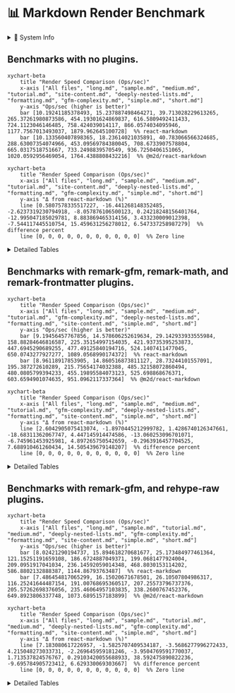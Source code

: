 # 📊 Markdown Render Benchmark

<style>
.mermaid .tick > text {
    transform: rotate(-45deg);
    text-anchor: end;
}
</style>

<details><summary>🧠 System Info</summary>

- **platform:** win32
- **arch:** x64
- **cpu:** 11th Gen Intel(R) Core(TM) i5-1135G7 @ 2.40GHz
- **cores:** 8
- **node:** v20.10.0
- **memory:** 15.79 GB
- **Benchmark time:** Wed Jul 16 2025 08:33:26 GMT+0530 (India Standard Time)
</details>

## Benchmarks with no plugins.

```mermaid
xychart-beta
    title "Render Speed Comparison (Ops/sec)"
    x-axis ["All files", "long.md", "sample.md", "medium.md", "tutorial.md", "site-content.md", "deeply-nested-lists.md", "formatting.md", "gfm-complexity.md", "simple.md", "short.md"]
    y-axis "Ops/sec (higher is better)"
    bar [10.19241185378493, 15.237887498464271, 39.713028229613265, 265.37261980873586, 454.19301624869837, 616.5809492411433, 724.1123046146485, 758.424039014117, 866.0574034095946, 1177.7567013493037, 1879.962645100728]  %% react-markdown
    bar [10.133560407898365, 18.23614021035891, 40.783066566324685, 288.63007354074966, 453.09569784380045, 708.6733907578804, 665.0317518751667, 733.2498839570549, 936.7250406151065, 1020.0592956469054, 1764.4388808432216]  %% @m2d/react-markdown
```

```mermaid
xychart-beta
    title "Render Speed Comparison (Ops/sec)"
    x-axis ["All files", "long.md", "sample.md", "medium.md", "tutorial.md", "site-content.md", "deeply-nested-lists.md", "formatting.md", "gfm-complexity.md", "simple.md", "short.md"]
    y-axis "Δ from react-markdown (%)"
    line [0.5807578335517227, -16.441268148352485, -2.6237319230794918, -8.057876106500123, 0.24218248156401764, -12.995047185029781, 8.883869465314156, 3.433230009012398, -7.544117445510754, 15.459631256278012, 6.547337258987279]  %% difference percent
    line [0, 0, 0, 0, 0, 0, 0, 0, 0, 0, 0]  %% Zero line
```

<details><summary>Detailed Tables</summary>

### [sample.md](./lib/fixtures/sample.md)

| Library               | Ops/sec |   ±% | Δ from baseline | Memory (KB) |
| --------------------- | ------: | ---: | --------------: | ----------: |
| `@m2d/react-markdown` |   40.78 | 2.66 |            2.7% |   coming... |
| `react-markdown`      |   39.71 | 3.48 |            0.0% |   coming... |

### [short.md](./lib/fixtures/short.md)

| Library               | Ops/sec |   ±% | Δ from baseline | Memory (KB) |
| --------------------- | ------: | ---: | --------------: | ----------: |
| `react-markdown`      | 1879.96 | 3.00 |            0.0% |   coming... |
| `@m2d/react-markdown` | 1764.44 | 3.87 |           -6.1% |   coming... |

### [medium.md](./lib/fixtures/medium.md)

| Library               | Ops/sec |   ±% | Δ from baseline | Memory (KB) |
| --------------------- | ------: | ---: | --------------: | ----------: |
| `@m2d/react-markdown` |  288.63 | 4.21 |            8.8% |   coming... |
| `react-markdown`      |  265.37 | 4.43 |            0.0% |   coming... |

### [long.md](./lib/fixtures/long.md)

| Library               | Ops/sec |   ±% | Δ from baseline | Memory (KB) |
| --------------------- | ------: | ---: | --------------: | ----------: |
| `@m2d/react-markdown` |   18.24 | 5.28 |           19.7% |   coming... |
| `react-markdown`      |   15.24 | 7.47 |            0.0% |   coming... |

### [simple.md](./lib/fixtures/simple.md)

| Library               | Ops/sec |   ±% | Δ from baseline | Memory (KB) |
| --------------------- | ------: | ---: | --------------: | ----------: |
| `react-markdown`      | 1177.76 | 3.09 |            0.0% |   coming... |
| `@m2d/react-markdown` | 1020.06 | 4.26 |          -13.4% |   coming... |

### [formatting.md](./lib/fixtures/formatting.md)

| Library               | Ops/sec |   ±% | Δ from baseline | Memory (KB) |
| --------------------- | ------: | ---: | --------------: | ----------: |
| `react-markdown`      |  758.42 | 2.59 |            0.0% |   coming... |
| `@m2d/react-markdown` |  733.25 | 2.89 |           -3.3% |   coming... |

### [tutorial.md](./lib/fixtures/tutorial.md)

| Library               | Ops/sec |   ±% | Δ from baseline | Memory (KB) |
| --------------------- | ------: | ---: | --------------: | ----------: |
| `react-markdown`      |  454.19 | 2.85 |            0.0% |   coming... |
| `@m2d/react-markdown` |  453.10 | 2.96 |           -0.2% |   coming... |

### [gfm-complexity.md](./lib/fixtures/gfm-complexity.md)

| Library               | Ops/sec |   ±% | Δ from baseline | Memory (KB) |
| --------------------- | ------: | ---: | --------------: | ----------: |
| `@m2d/react-markdown` |  936.73 | 2.99 |            8.2% |   coming... |
| `react-markdown`      |  866.06 | 2.78 |            0.0% |   coming... |

### [deeply-nested-lists.md](./lib/fixtures/deeply-nested-lists.md)

| Library               | Ops/sec |   ±% | Δ from baseline | Memory (KB) |
| --------------------- | ------: | ---: | --------------: | ----------: |
| `react-markdown`      |  724.11 | 3.27 |            0.0% |   coming... |
| `@m2d/react-markdown` |  665.03 | 4.00 |           -8.2% |   coming... |

### [site-content.md](./lib/fixtures/site-content.md)

| Library               | Ops/sec |   ±% | Δ from baseline | Memory (KB) |
| --------------------- | ------: | ---: | --------------: | ----------: |
| `@m2d/react-markdown` |  708.67 | 3.61 |           14.9% |   coming... |
| `react-markdown`      |  616.58 | 2.62 |            0.0% |   coming... |

### [All files](./lib/fixtures/All files)

| Library               | Ops/sec |   ±% | Δ from baseline | Memory (KB) |
| --------------------- | ------: | ---: | --------------: | ----------: |
| `react-markdown`      |   10.19 | 3.95 |            0.0% |   coming... |
| `@m2d/react-markdown` |   10.13 | 4.18 |           -0.6% |   coming... |

</details>

## Benchmarks with remark-gfm, remark-math, and remark-frontmatter plugins.

```mermaid
xychart-beta
    title "Render Speed Comparison (Ops/sec)"
    x-axis ["All files", "long.md", "sample.md", "medium.md", "tutorial.md", "gfm-complexity.md", "deeply-nested-lists.md", "formatting.md", "site-content.md", "simple.md", "short.md"]
    y-axis "Ops/sec (higher is better)"
    bar [9.19456457767856, 14.578606252619634, 29.142933933555984, 158.88284646816587, 225.35154997154035, 421.93735395253873, 447.6945290689255, 477.49125840194716, 524.1407411477045, 650.0743277927277, 1089.0568990174372]  %% react-markdown
    bar [8.96118917853905, 14.860516873811127, 28.73244101557091, 195.387272610289, 215.75654174032388, 485.32158072860494, 480.0805799394233, 455.19895584073123, 525.698868676371, 603.6594901074635, 951.0962117337364]  %% @m2d/react-markdown
```

```mermaid
xychart-beta
    title "Render Speed Comparison (Ops/sec)"
    x-axis ["All files", "long.md", "sample.md", "medium.md", "tutorial.md", "gfm-complexity.md", "deeply-nested-lists.md", "formatting.md", "site-content.md", "simple.md", "short.md"]
    y-axis "Δ from react-markdown (%)"
    line [2.6042905075413074, -1.8970445212999782, 1.4286740126347661, -18.68311362067747, 4.447145914474586, -13.060253096701071, -6.745961453925981, 4.897265750542659, -0.2963916457704525, 7.688910461260434, 14.505439679148207]  %% difference percent
    line [0, 0, 0, 0, 0, 0, 0, 0, 0, 0, 0]  %% Zero line
```

<details><summary>Detailed Tables</summary>

### [sample.md](./lib/fixtures/sample.md)

| Library               | Ops/sec |   ±% | Δ from baseline | Memory (KB) |
| --------------------- | ------: | ---: | --------------: | ----------: |
| `react-markdown`      |   29.14 | 2.35 |            0.0% |   coming... |
| `@m2d/react-markdown` |   28.73 | 2.53 |           -1.4% |   coming... |

### [short.md](./lib/fixtures/short.md)

| Library               | Ops/sec |   ±% | Δ from baseline | Memory (KB) |
| --------------------- | ------: | ---: | --------------: | ----------: |
| `react-markdown`      | 1089.06 | 2.57 |            0.0% |   coming... |
| `@m2d/react-markdown` |  951.10 | 3.39 |          -12.7% |   coming... |

### [medium.md](./lib/fixtures/medium.md)

| Library               | Ops/sec |   ±% | Δ from baseline | Memory (KB) |
| --------------------- | ------: | ---: | --------------: | ----------: |
| `@m2d/react-markdown` |  195.39 | 3.44 |           23.0% |   coming... |
| `react-markdown`      |  158.88 | 6.18 |            0.0% |   coming... |

### [long.md](./lib/fixtures/long.md)

| Library               | Ops/sec |   ±% | Δ from baseline | Memory (KB) |
| --------------------- | ------: | ---: | --------------: | ----------: |
| `@m2d/react-markdown` |   14.86 | 4.59 |            1.9% |   coming... |
| `react-markdown`      |   14.58 | 4.55 |            0.0% |   coming... |

### [simple.md](./lib/fixtures/simple.md)

| Library               | Ops/sec |   ±% | Δ from baseline | Memory (KB) |
| --------------------- | ------: | ---: | --------------: | ----------: |
| `react-markdown`      |  650.07 | 1.95 |            0.0% |   coming... |
| `@m2d/react-markdown` |  603.66 | 2.78 |           -7.1% |   coming... |

### [formatting.md](./lib/fixtures/formatting.md)

| Library               | Ops/sec |   ±% | Δ from baseline | Memory (KB) |
| --------------------- | ------: | ---: | --------------: | ----------: |
| `react-markdown`      |  477.49 | 1.53 |            0.0% |   coming... |
| `@m2d/react-markdown` |  455.20 | 2.22 |           -4.7% |   coming... |

### [tutorial.md](./lib/fixtures/tutorial.md)

| Library               | Ops/sec |   ±% | Δ from baseline | Memory (KB) |
| --------------------- | ------: | ---: | --------------: | ----------: |
| `react-markdown`      |  225.35 | 3.12 |            0.0% |   coming... |
| `@m2d/react-markdown` |  215.76 | 3.06 |           -4.3% |   coming... |

### [gfm-complexity.md](./lib/fixtures/gfm-complexity.md)

| Library               | Ops/sec |   ±% | Δ from baseline | Memory (KB) |
| --------------------- | ------: | ---: | --------------: | ----------: |
| `@m2d/react-markdown` |  485.32 | 3.18 |           15.0% |   coming... |
| `react-markdown`      |  421.94 | 3.04 |            0.0% |   coming... |

### [deeply-nested-lists.md](./lib/fixtures/deeply-nested-lists.md)

| Library               | Ops/sec |   ±% | Δ from baseline | Memory (KB) |
| --------------------- | ------: | ---: | --------------: | ----------: |
| `@m2d/react-markdown` |  480.08 | 2.15 |            7.2% |   coming... |
| `react-markdown`      |  447.69 | 2.66 |            0.0% |   coming... |

### [site-content.md](./lib/fixtures/site-content.md)

| Library               | Ops/sec |   ±% | Δ from baseline | Memory (KB) |
| --------------------- | ------: | ---: | --------------: | ----------: |
| `@m2d/react-markdown` |  525.70 | 1.38 |            0.3% |   coming... |
| `react-markdown`      |  524.14 | 0.90 |            0.0% |   coming... |

### [All files](./lib/fixtures/All files)

| Library               | Ops/sec |   ±% | Δ from baseline | Memory (KB) |
| --------------------- | ------: | ---: | --------------: | ----------: |
| `react-markdown`      |    9.19 | 3.37 |            0.0% |   coming... |
| `@m2d/react-markdown` |    8.96 | 3.30 |           -2.5% |   coming... |

</details>

## Benchmarks with remark-gfm, and rehype-raw plugins.

```mermaid
xychart-beta
    title "Render Speed Comparison (Ops/sec)"
    x-axis ["All files", "long.md", "sample.md", "tutorial.md", "medium.md", "deeply-nested-lists.md", "gfm-complexity.md", "formatting.md", "site-content.md", "simple.md", "short.md"]
    y-axis "Ops/sec (higher is better)"
    bar [8.02421290194737, 15.894618270681677, 25.173484977461364, 121.15251191659108, 186.6724887049371, 199.0681477924004, 209.0951917041034, 236.14592059014348, 468.8030153114202, 586.8802132888387, 1144.86793763487]  %% react-markdown
    bar [7.486454817065299, 16.15020671678501, 26.10507804986317, 116.25241644487154, 191.00768695360517, 207.25573796737376, 205.57262698376056, 235.46064957103835, 338.2600767452376, 649.8923806337748, 1073.6895157183899]  %% @m2d/react-markdown
```

```mermaid
xychart-beta
    title "Render Speed Comparison (Ops/sec)"
    x-axis ["All files", "long.md", "sample.md", "tutorial.md", "medium.md", "deeply-nested-lists.md", "gfm-complexity.md", "formatting.md", "site-content.md", "simple.md", "short.md"]
    y-axis "Δ from react-markdown (%)"
    line [7.183080617226957, -1.5825707409534187, -3.5686277996272433, 4.215048273033731, -2.269645959181246, -3.9504769591770037, 1.713537824576767, 0.29103420055688933, 38.592475890822236, -9.695784905723412, 6.629330069303667]  %% difference percent
    line [0, 0, 0, 0, 0, 0, 0, 0, 0, 0, 0]  %% Zero line
```

<details><summary>Detailed Tables</summary>

### [sample.md](./lib/fixtures/sample.md)

| Library               | Ops/sec |   ±% | Δ from baseline | Memory (KB) |
| --------------------- | ------: | ---: | --------------: | ----------: |
| `@m2d/react-markdown` |   26.11 | 1.89 |            3.7% |   coming... |
| `react-markdown`      |   25.17 | 1.76 |            0.0% |   coming... |

### [short.md](./lib/fixtures/short.md)

| Library               | Ops/sec |   ±% | Δ from baseline | Memory (KB) |
| --------------------- | ------: | ---: | --------------: | ----------: |
| `react-markdown`      | 1144.87 | 0.88 |            0.0% |   coming... |
| `@m2d/react-markdown` | 1073.69 | 1.33 |           -6.2% |   coming... |

### [medium.md](./lib/fixtures/medium.md)

| Library               | Ops/sec |   ±% | Δ from baseline | Memory (KB) |
| --------------------- | ------: | ---: | --------------: | ----------: |
| `@m2d/react-markdown` |  191.01 | 2.76 |            2.3% |   coming... |
| `react-markdown`      |  186.67 | 2.49 |            0.0% |   coming... |

### [long.md](./lib/fixtures/long.md)

| Library               | Ops/sec |   ±% | Δ from baseline | Memory (KB) |
| --------------------- | ------: | ---: | --------------: | ----------: |
| `@m2d/react-markdown` |   16.15 | 3.46 |            1.6% |   coming... |
| `react-markdown`      |   15.89 | 3.85 |            0.0% |   coming... |

### [simple.md](./lib/fixtures/simple.md)

| Library               | Ops/sec |   ±% | Δ from baseline | Memory (KB) |
| --------------------- | ------: | ---: | --------------: | ----------: |
| `@m2d/react-markdown` |  649.89 | 1.01 |           10.7% |   coming... |
| `react-markdown`      |  586.88 | 3.82 |            0.0% |   coming... |

### [formatting.md](./lib/fixtures/formatting.md)

| Library               | Ops/sec |   ±% | Δ from baseline | Memory (KB) |
| --------------------- | ------: | ---: | --------------: | ----------: |
| `react-markdown`      |  236.15 | 3.09 |            0.0% |   coming... |
| `@m2d/react-markdown` |  235.46 | 3.17 |           -0.3% |   coming... |

### [tutorial.md](./lib/fixtures/tutorial.md)

| Library               | Ops/sec |   ±% | Δ from baseline | Memory (KB) |
| --------------------- | ------: | ---: | --------------: | ----------: |
| `react-markdown`      |  121.15 | 2.98 |            0.0% |   coming... |
| `@m2d/react-markdown` |  116.25 | 2.60 |           -4.0% |   coming... |

### [gfm-complexity.md](./lib/fixtures/gfm-complexity.md)

| Library               | Ops/sec |   ±% | Δ from baseline | Memory (KB) |
| --------------------- | ------: | ---: | --------------: | ----------: |
| `react-markdown`      |  209.10 | 3.09 |            0.0% |   coming... |
| `@m2d/react-markdown` |  205.57 | 3.01 |           -1.7% |   coming... |

### [deeply-nested-lists.md](./lib/fixtures/deeply-nested-lists.md)

| Library               | Ops/sec |   ±% | Δ from baseline | Memory (KB) |
| --------------------- | ------: | ---: | --------------: | ----------: |
| `@m2d/react-markdown` |  207.26 | 2.97 |            4.1% |   coming... |
| `react-markdown`      |  199.07 | 3.45 |            0.0% |   coming... |

### [site-content.md](./lib/fixtures/site-content.md)

| Library               | Ops/sec |   ±% | Δ from baseline | Memory (KB) |
| --------------------- | ------: | ---: | --------------: | ----------: |
| `react-markdown`      |  468.80 | 2.59 |            0.0% |   coming... |
| `@m2d/react-markdown` |  338.26 | 5.69 |          -27.8% |   coming... |

### [All files](./lib/fixtures/All files)

| Library               | Ops/sec |   ±% | Δ from baseline | Memory (KB) |
| --------------------- | ------: | ---: | --------------: | ----------: |
| `react-markdown`      |    8.02 | 3.11 |            0.0% |   coming... |
| `@m2d/react-markdown` |    7.49 | 4.00 |           -6.7% |   coming... |

</details>
